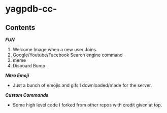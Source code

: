# yagpdb-cc-
<h2/><b/>Contents </b></h2>

<b/><i/>FUN</i> </b>
1) Welcome Image when a new user Joins. 
2) Google/Youtube/Facebook Search engine command
3) meme
4) Disboard Bump </n>

<b/> <i/>Nitro Emoji</i></b>

 - Just a bunch of emojis and gifs I downloaded/made for the server.
 
<b/> <i/>Custom Commands</i> </b>
  
 - Some high level code I forked from other repos with credit given at top. 





